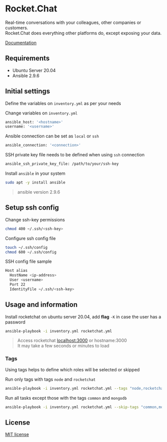 # Rocket.Chat

Real-time conversations with your colleagues, other companies or customers.<br>
Rocket.Chat does everything other platforms do, except exposing your data.

[Documentation](https://docs.rocket.chat/installing-and-updating/manual-installation/ubuntu)

## Requirements

* Ubuntu Server 20.04
* Ansible 2.9.6

## Initial settings

Define the variables on `inventory.yml` as per your needs

Change variables on `inventory.yml`
```bash
ansible_host: '<hostname>'
username: '<username>'
```

Ansible connection can be set as `local` or `ssh`
```bash
ansible_connection: '<connection>'
```

SSH private key file needs to be defined when using `ssh` connection
```bash
ansible_ssh_private_key_file: /path/to/your/ssh-key
```

Install `ansible` in your system
```bash
sudo apt -y install ansible
```
> ansible version 2.9.6

## Setup ssh config

Change ssh-key permissions
```bash
chmod 400 ~/.ssh/<ssh-key>
```

Configure ssh config file
```bash
touch ~/.ssh/config
chmod 600 ~/.ssh/config
```

SSH config file sample
```bash
Host alias
  HostName <ip-address>
  User <username>
  Port 22
  IdentityFile ~/.ssh/<ssh-key>
```

## Usage and information

Install rocketchat on ubuntu server 20.04, add **flag** `-K` in case the user has a password
```bash
ansible-playbook -i inventory.yml rocketchat.yml
```

> Access rocketchat [localhost:3000](http://localhost:3000) or hostname:3000<br>
> It may take a few seconds or minutes to load

### Tags

Using tags helps to define which roles will be selected or skipped

Run only tags with tags `node` and `rocketchat`
```bash
ansible-playbook -i inventory.yml rocketchat.yml --tags "node,rocketchat"
```

Run all tasks except those with the tags `common` and `mongodb`
```bash
ansible-playbook -i inventory.yml rocketchat.yml --skip-tags "common,mongodb"
```

## License

[MIT license](http://opensource.org/licenses/MIT)
